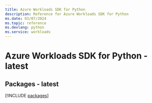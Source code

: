 ```yaml
---
title: Azure Workloads SDK for Python
description: Reference for Azure Workloads SDK for Python
ms.date: 03/07/2024
ms.topic: reference
ms.devlang: python
ms.service: workloads
---
```

# Azure Workloads SDK for Python - latest
## Packages - latest
[!INCLUDE [packages](workloads-index.md)]